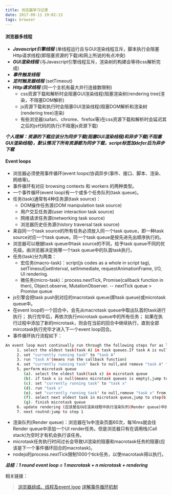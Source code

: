 ```yaml
---
title: 浏览器学习记录
date: 2017-09-11 19:02:13
tags: browser
---
```


#### 浏览器多线程

- ***Javascript引擎线程*** (单线程运行且与GUI渲染线程互斥，脚本执行会阻塞Http请求线程(即阻塞资源的下载)和网上所说的有点冲突)
- ***GUI渲染线程*** (与Javascript引擎线程互斥，渲染树的构建会等待css解析完成)
- ***事件触发线程***
- ***定时触发器线程*** (setTimeout)
- ***Http请求线程*** (同一个主机有最大并行连接数限制)
  - css资源下载和解析时会阻塞GUI渲染线程(阻塞渲染树(rendering tree)渲染，不阻塞DOM解析)
  - js资源下载和执行时会阻塞GUI渲染线程(阻塞DOM解析和渲染树(rendering tree)渲染)
  - 有些浏览器(safari、chrome、firefox等)在css资源下载和解析时会延迟其之后的js代码的执行(不阻塞js资源下载)

***个人理解：资源的下载应该分为同步下载(阻塞GUI渲染线程)和异步下载(不阻塞GUI渲染线程)，默认情况下所有资源都为同步下载，script标签加defer后为异步下载***

#### Event loops

- 浏览器必须使用事件循环(event loops)协调异步(事件、接口、脚本、渲染、网络等)。
- 事件循环有对应 browsing contexts 和 workers 的两种类型。
- 一个事件循环(event loop)有一个或多个任务队列(task queue)。
- 任务(task)通常有4种任务源(task source)：
  - DOM操作任务源(DOM manipulation task source)
  - 用户交互任务源(user interaction task source)
  - 网络请求任务源(networking task source)
  - 浏览器历史任务源(history traversal task source)
- 来自同一个task source的所有任务必须放入同一个task queue，即一种task source对应一个task queue。同一个task queue是按先进先出顺序执行的。
- 浏览器可以根据task queue中task source的不同，给予task queue不同的优先级。由浏览器决定挑哪一个task queue中的队首task执行。
- 任务(task)分为两类：
  - 宏任务(macro-task)：script(js codes as a whole in script tag), setTimeout|setInterval, setImmediate, requestAnimationFrame, I/O, UI rendering.
  - 微任务(micro-task)：process.nextTick, Promise(callback function in then), Object.observe, MutationObserver. -- nextTick queue > Promise queue
- js引擎会把task push到对应的macrotask queue(即task queue)或microtask queue中。
- 在event loop的一个回合中，会先从macrotask queue中取出队首的task进行执行；
  执行完毕后，再依次执行microtask queue中的所有任务；
  如果在执行过程中添加了新的microtask，则会在当前的回合中继续执行，直到全部mircotask执行完毕才进入下一个event loop回合。
- 事件循环执行流程如下：

```bash
An event loop must continually run through the following steps for as long as it exists:
     1. select the oldest task(task A) in task queues.If task A is null(means task queues is empty),jump to step 5(microtasks steps)
     2. set "currently running task" to "task A"
     3. run "task A"(means run the callback function)
     4. set "currently running task" back to null,and remove "task A" from its task queue
     5. perform microtask queue
        (a). select the oldest task(task x) in microtask queue
        (b). if task x is null(means microtask queues is empty),jump to step (g)
        (c). set "currently running task" to "task x"
        (d). run "task x"
        (e). set "currently running task" to null,remove "task x" from the microtask queue
        (f). select next oldest task in microtask queue,jump to step(b)
        (g). finish microtask queue
     6. update rendering (应该是在GUI渲染线程中执行渲染队列(Render queue)中的所有UI render任务)
     7. next routnd:jump to step 1
```

- 渲染队列(Render queue)：浏览器在1s中渲染页面60次，每16ms就会往Render queue中添加一个UI render任务。但是浏览器只有在调用栈(Call stack)为空时才有机会执行该任务。
- microtask任务执行时间过长会导致UI渲染的阻塞和macrotask任务的阻塞(应该是下一个事件循环回合的macrotask)。
- nodejs的process.nextTick限制1000个tick任务，以使macrotask得以执行。

***总结：1 round event loop = 1 macrotask + n microtask + rendering***

相关链接：

> [浏览器组成、线程及event loop](http://www.cnblogs.com/kevin2chen/p/6415630.html)
> [详解事件循环机制](http://www.jianshu.com/p/12b9f73c5a4f)
